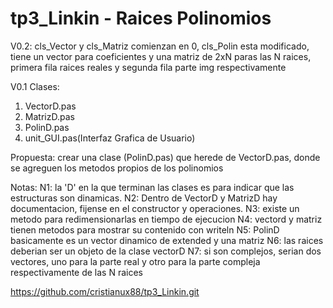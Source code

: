 # tp3_Linkin - Raices Polinomios

V0.2: cls_Vector y cls_Matriz comienzan en 0, cls_Polin esta modificado, tiene un vector para coeficientes y una matriz de 2xN paras las N raices, primera fila raices reales y segunda fila parte img respectivamente


V0.1
Clases: 
1) VectorD.pas
2) MatrizD.pas
3) PolinD.pas
4) unit_GUI.pas(Interfaz Grafica de Usuario)


Propuesta: crear una clase (PolinD.pas) que herede de VectorD.pas,
donde se agreguen los metodos propios de los polinomios


Notas: 
N1: la 'D' en la que terminan las clases es para indicar que las estructuras son dinamicas. 
N2: Dentro de VectorD y MatrizD hay documentacion, fijense en el constructor y operaciones.
N3: existe un metodo para redimensionarlas en tiempo de ejecucion 
N4: vectord y matriz tienen metodos para mostrar su contenido con writeln
N5: PolinD basicamente es un vector dinamico de extended y una matriz
N6: las raices deberian ser un objeto de la clase vectorD
N7: si son complejos, serian dos vectores, uno para la parte real y otro para la parte 
compleja respectivamente de las N raices

https://github.com/cristianux88/tp3_Linkin.git
